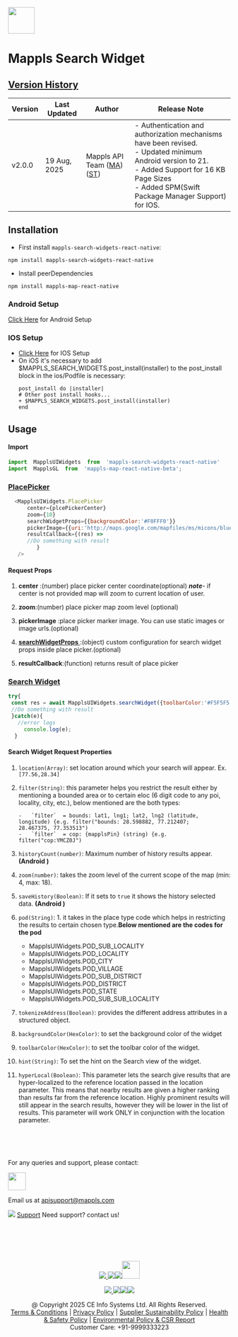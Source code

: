 [<img src="https://about.mappls.com/images/mappls-b-logo.svg" height="60"/> </p>](https://www.mapmyindia.com/api)

# Mappls Search Widget

## [Version History]()
| Version | Last Updated      | Author | Release Note                                                                                                                                                                                         | 
|---------|-------------------| ---- |------------------------------------------------------------------------------------------------------------------------------------------------------------------------------------------------------|
| v2.0.0  | 19 Aug, 2025     | Mappls API Team ([MA](https://github.com/mdakram)) ([ST](https://github.com/saksham66)) | - Authentication and authorization mechanisms have been revised. </br> - Updated minimum Android version to 21. </br> - Added Support for 16 KB Page Sizes </br> - Added SPM(Swift Package Manager Support) for IOS.                                                                                     |

## Installation
* First install `mappls-search-widgets-react-native`:
```command
npm install mappls-search-widgets-react-native
```

* Install peerDependencies 
```command
npm install mappls-map-react-native
```

### Android Setup
[Click Here](./Add-Mappls-SDK.md#android-setup) for Android Setup

### IOS Setup
- [Click Here](./Add-Mappls-SDK.md#ios-setup) for IOS Setup
- On iOS it's necessary to add $MAPPLS_SEARCH_WIDGETS.post_install(installer) to the post_install block in the ios/Podfile is necessary:
     ```pods
     post_install do |installer|
     # Other post install hooks...
     + $MAPPLS_SEARCH_WIDGETS.post_install(installer)
     end
     ```

## Usage

#### Import 
```javascript
import  MapplsUIWidgets  from  'mappls-search-widgets-react-native'
import  MapplsGL  from  'mappls-map-react-native-beta';
```

### [PlacePicker](#placepicker)

```javascript
  <MapplsUIWidgets.PlacePicker
      center={plcePickerCenter}
      zoom={10}
      searchWidgetProps={{backgroundColor:'#F0FFF0'}}
      pickerImage={{uri:'http://maps.google.com/mapfiles/ms/micons/blue.png'}}
      resultCallback={(res) => 
      //Do something with result
         }
   />
```
#### Request  Props
1. **center** :(number) place picker center coordinate(optional)
***note***- if center is not provided map will zoom to current location of user.

2. **zoom**:(number) place picker map zoom level (optional)
3. **pickerImage** :place picker marker image. You can use static images or image urls.(optional)
4. [ **searchWidgetProps** ](#Search-Widget-Request-Properties):(object) custom configuration for search widget props inside place picker.(optional)
5. **resultCallback**:(function) returns result of place picker

### [Search Widget](#search-widget)
```javascript
try{
 const res = await MapplsUIWidgets.searchWidget({toolbarColor:'#F5F5F5'});
 //Do something with result
 }catch(e){
   //error logs
     console.log(e);
  }
```

#### Search Widget Request Properties
1. `location(Array)`: set location around which your search will appear. Ex. `[77.56,28.34]`
2. `filter(String)`: this parameter helps you restrict the result either by mentioning a bounded area or to certain eloc (6 digit code to any poi, locality, city, etc.), below mentioned are the both types:

       -   `filter`  = bounds: lat1, lng1; lat2, lng2 (latitude, longitude) {e.g. filter("bounds: 28.598882, 77.212407;    28.467375, 77.353513")
	   -   `filter`  = cop: {mapplsPin} (string) {e.g. filter("cop:YMCZ0J") 
   
3.  `historyCount(number)`: Maximum number of history results appear. **(Android )**
    
4.   `zoom(number)`: takes the zoom level of the current scope of the map (min: 4, max: 18).
    
5.  `saveHistory(Boolean)`: If it sets to  `true`  it shows the history selected data. **(Android )**
6.   `pod(String)`: 1. it takes in the place type code which helps in restricting the results to certain chosen type.**Below mentioned are the codes for the pod**
    
     -   MapplsUIWidgets.POD_SUB_LOCALITY
     -   MapplsUIWidgets.POD_LOCALITY
     -   MapplsUIWidgets.POD_CITY
     -   MapplsUIWidgets.POD_VILLAGE
     -   MapplsUIWidgets.POD_SUB_DISTRICT
     -   MapplsUIWidgets.POD_DISTRICT
     -   MapplsUIWidgets.POD_STATE
     -   MapplsUIWidgets.POD_SUB_SUB_LOCALITY
7.  `tokenizeAddress(Boolean)`: provides the different address attributes in a structured object.
    
8.   `backgroundColor(HexColor)`: to set the background color of the widget
    
9.   `toolbarColor(HexColor)`: to set the toolbar color of the widget.
    
10.   `hint(String)`: To set the hint on the Search view of the widget.

11. `hyperLocal(Boolean)`: This parameter lets the search give results that are hyper-localized to the reference location passed in the location parameter. This means that nearby results are given a higher ranking than results far from the reference location. Highly prominent results will still appear in the search results, however they will be lower in the list of results. This parameter will work ONLY in conjunction with the location parameter.

<br><br><br>

For any queries and support, please contact: 

[<img src="https://about.mappls.com/images/mappls-logo.svg" height="40"/> </p>](https://about.mappls.com/api/)
Email us at [apisupport@mappls.com](mailto:apisupport@mappls.com)


![](https://www.mapmyindia.com/api/img/icons/support.png)
[Support](https://about.mappls.com/contact/)
Need support? contact us!

<br></br>
<br></br>

[<p align="center"> <img src="https://www.mapmyindia.com/api/img/icons/stack-overflow.png"/> ](https://stackoverflow.com/questions/tagged/mappls-api)[![](https://www.mapmyindia.com/api/img/icons/blog.png)](https://about.mappls.com/blog/)[![](https://www.mapmyindia.com/api/img/icons/gethub.png)](https://github.com/Mappls-api)[<img src="https://mmi-api-team.s3.ap-south-1.amazonaws.com/API-Team/npm-logo.one-third%5B1%5D.png" height="40"/> </p>](https://www.npmjs.com/org/mapmyindia) 



[<p align="center"> <img src="https://www.mapmyindia.com/june-newsletter/icon4.png"/> ](https://www.facebook.com/Mapplsofficial)[![](https://www.mapmyindia.com/june-newsletter/icon2.png)](https://twitter.com/mappls)[![](https://www.mapmyindia.com/newsletter/2017/aug/llinkedin.png)](https://www.linkedin.com/company/mappls/)[![](https://www.mapmyindia.com/june-newsletter/icon3.png)](https://www.youtube.com/channel/UCAWvWsh-dZLLeUU7_J9HiOA)




<div align="center">@ Copyright 2025 CE Info Systems Ltd. All Rights Reserved.</div>

<div align="center"> <a href="https://about.mappls.com/api/terms-&-conditions">Terms & Conditions</a> | <a href="https://about.mappls.com/about/privacy-policy">Privacy Policy</a> | <a href="https://about.mappls.com/pdf/mapmyIndia-sustainability-policy-healt-labour-rules-supplir-sustainability.pdf">Supplier Sustainability Policy</a> | <a href="https://about.mappls.com/pdf/Health-Safety-Management.pdf">Health & Safety Policy</a> | <a href="https://about.mappls.com/pdf/Environment-Sustainability-Policy-CSR-Report.pdf">Environmental Policy & CSR Report</a>

<div align="center">Customer Care: +91-9999333223</div>
